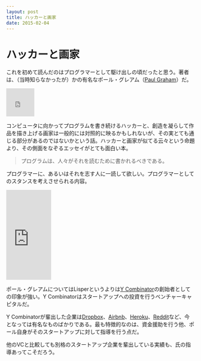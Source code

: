 ```yaml
---
layout: post
title: ハッカーと画家
date: 2015-02-04
---
```


# ハッカーと画家

これを初めて読んだのはプログラマーとして駆け出しの頃だったと思う。著者は、（当時知らなかったが）かの有名なポール・グレアム（[Paul Graham](http://www.paulgraham.com)）だ。

<iframe src="https://www.flickr.com/photos/atalaya/17408263/in/photolist-2xdSt-6xV81N-bQKfjV-bk6Xq-5h22oA-5vxM7o-62qz7F-rLYBf-a2vhMQ-ayUMfv-7x55GZ-9CXi5S-i9nFR1-b48y-dfnq9b-8mFBh-53218t-iDFVFY-iDoBtt-4TBWYs-8FcSmu-3q6co-9BaKdw-e3chYU-8oGz58-9AVn3N-9K7UZ7-Uaivp-4C4mF-dSVER3-dmGFFC-53roFp-9C82hT-8C6RqJ-8C7rpA-8FcRhy-8C7qTw-8Cn4M6-azvFPF-8C6Pij-8C3G9n-odhq89-8C6QMY-8C3Jsn-8C3Jn4-oxuwJR-qw429x-5QF3VC-8C3G5x-8C7qrY/player/" width="75" height="75" frameborder="0" allowfullscreen webkitallowfullscreen mozallowfullscreen oallowfullscreen msallowfullscreen></iframe>

コンピュータに向かってプログラムを書き続けるハッカーと、創造を凝らして作品を描き上げる画家は一般的には対照的に映るかもしれないが、その実とても通じる部分があるのではないかという話。ハッカーと画家が似てる云々という命題より、その側面をなぞるエッセイがとても面白い本。

>プログラムは、人々がそれを読むために書かれるべきである。

プログラマーに、あるいはそれを志す人に一読して欲しい。プログラマーとしてのスタンスを考えさせられる内容。

<iframe src="http://rcm-fe.amazon-adsystem.com/e/cm?t=1000ch-22&o=9&p=8&l=as1&asins=4274065979&ref=qf_sp_asin_til&fc1=000000&IS2=1&lt1=_blank&m=amazon&lc1=0000FF&bc1=000000&bg1=FFFFFF&f=ifr" style="width:120px;height:240px;" scrolling="no" marginwidth="0" marginheight="0" frameborder="0"></iframe>

ポール・グレアムについてはLisperというよりは[Y Combinator](https://www.ycombinator.com/)の創始者としての印象が強い。Y Combinatorはスタートアップへの投資を行うベンチャーキャピタルだ。

Y Combinatorが輩出した企業は[Dropbox](https://www.dropbox.com/)、[Airbnb](https://www.airbnb.jp/)、[Heroku](https://www.heroku.com/)、[Reddit](http://www.reddit.com/)など、今となっては有名なものばかりである。最も特徴的なのは、資金援助を行う他、ポール自身がそのスタートアップに対して指導を行う点だ。

他のVCと比較しても別格のスタートアップ企業を輩出している実績も、氏の指導あってこそだろう。